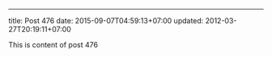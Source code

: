 ---
title: Post 476
date: 2015-09-07T04:59:13+07:00
updated: 2012-03-27T20:19:11+07:00

This is content of post 476